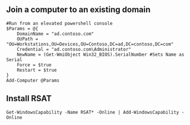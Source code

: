 ## Join a computer to an existing domain
```posh
#Run from an elevated powershell console
$Params = @{
	DomainName = "ad.contoso.com"
	OUPath = "OU=Workstations,OU=Devices,OU=Contoso,DC=ad,DC=contoso,DC=com"
	Credential = "ad.contoso.com\Administrator"
	NewName = (Get-WmiObject Win32_BIOS).SerialNumber #Sets Name as Serial
	Force = $true
	Restart = $true
}
Add-Computer @Params
```

## Install RSAT
```posh
Get-WindowsCapability -Name RSAT* -Online | Add-WindowsCapability -Online
```
